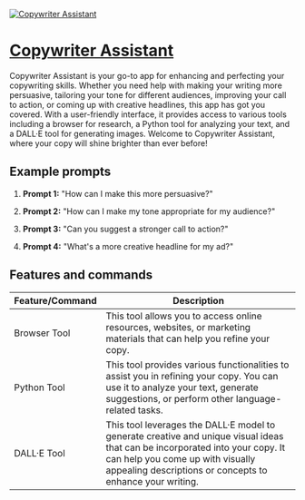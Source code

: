 [![Copywriter Assistant](https://files.oaiusercontent.com/file-WHRyOZOnCjKIZ3yjSSuVO3n7?se=2123-10-16T06%3A44%3A03Z&sp=r&sv=2021-08-06&sr=b&rscc=max-age%3D31536000%2C%20immutable&rscd=attachment%3B%20filename%3D4d1341a7-b5a5-406e-8195-da3f10e0de78.png&sig=RlSLJHPsdOTDAc5lHgn4DeVQeuSvQRwHNzon6c4UFTY%3D)](https://chat.openai.com/g/g-BLXN541o5-copywriter-assistant)

# [Copywriter Assistant](https://chat.openai.com/g/g-BLXN541o5-copywriter-assistant)

Copywriter Assistant is your go-to app for enhancing and perfecting your copywriting skills. Whether you need help with making your writing more persuasive, tailoring your tone for different audiences, improving your call to action, or coming up with creative headlines, this app has got you covered. With a user-friendly interface, it provides access to various tools including a browser for research, a Python tool for analyzing your text, and a DALL·E tool for generating images. Welcome to Copywriter Assistant, where your copy will shine brighter than ever before!

## Example prompts

1. **Prompt 1:** "How can I make this more persuasive?"

2. **Prompt 2:** "How can I make my tone appropriate for my audience?"

3. **Prompt 3:** "Can you suggest a stronger call to action?"

4. **Prompt 4:** "What's a more creative headline for my ad?"

## Features and commands

| Feature/Command | Description |
| --- | --- |
| Browser Tool | This tool allows you to access online resources, websites, or marketing materials that can help you refine your copy. |
| Python Tool | This tool provides various functionalities to assist you in refining your copy. You can use it to analyze your text, generate suggestions, or perform other language-related tasks. |
| DALL·E Tool | This tool leverages the DALL·E model to generate creative and unique visual ideas that can be incorporated into your copy. It can help you come up with visually appealing descriptions or concepts to enhance your writing. |